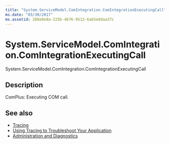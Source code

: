 ```yaml
---
title: "System.ServiceModel.ComIntegration.ComIntegrationExecutingCall"
ms.date: "03/30/2017"
ms.assetid: 288e0e8a-225b-4676-9512-6ab5e8daa37c
---
```

# System.ServiceModel.ComIntegration.ComIntegrationExecutingCall
System.ServiceModel.ComIntegration.ComIntegrationExecutingCall  
  
## Description  
 ComPlus: Executing COM call.  
  
## See also
- [Tracing](../../../../../docs/framework/wcf/diagnostics/tracing/index.md)
- [Using Tracing to Troubleshoot Your Application](../../../../../docs/framework/wcf/diagnostics/tracing/using-tracing-to-troubleshoot-your-application.md)
- [Administration and Diagnostics](../../../../../docs/framework/wcf/diagnostics/index.md)
